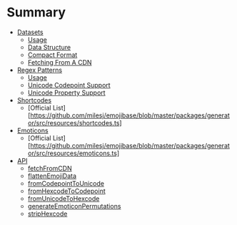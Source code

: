 # Summary

* [Datasets](./data.md)
  * [Usage](./data.md#usage)
  * [Data Structure](./data.md#data-structure)
  * [Compact Format](./data.md#compact-format)
  * [Fetching From A CDN](./data.md#fetching-from-a-cdn)
* [Regex Patterns](./regex.md)
  * [Usage](./regex.md#usage)
  * [Unicode Codepoint Support](./regex.md#unicode-codepoint-support)
  * [Unicode Property Support](./regex.md#unicode-property-support)
* [Shortcodes](./shortcodes.md)
  * [Official
    List][https://github.com/milesj/emojibase/blob/master/packages/generator/src/resources/shortcodes.ts]
* [Emoticons](./emoticons.md)
  * [Official
    List][https://github.com/milesj/emojibase/blob/master/packages/generator/src/resources/emoticons.ts]
* [API](./api.md)
  * [fetchFromCDN](./api.md#fetchfromcdn)
  * [flattenEmojiData](./api.md#flattenemojidata)
  * [fromCodepointToUnicode](./api.md#fromcodepointtounicode)
  * [fromHexcodeToCodepoint](./api.md#fromhexcodetocodepoint)
  * [fromUnicodeToHexcode](./api.md#fromunicodetohexcode)
  * [generateEmoticonPermutations](./api.md#generateemoticonpermutations)
  * [stripHexcode](./api.md#striphexcode)
